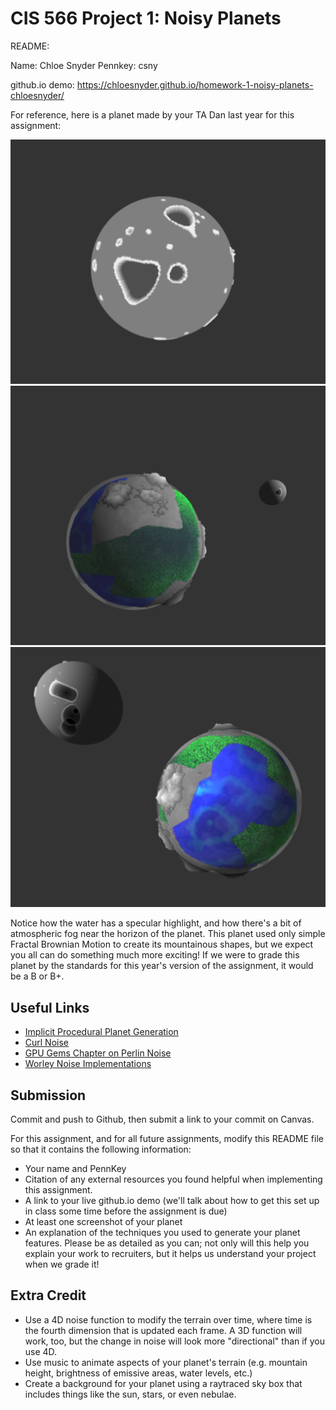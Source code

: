 # CIS 566 Project 1: Noisy Planets

README:

Name: Chloe Snyder
Pennkey: csny

github.io demo: https://chloesnyder.github.io/homework-1-noisy-planets-chloesnyder/

For reference, here is a planet made by your TA Dan last year for this
assignment:

![](moon.png)
![](planet1.png)
![](planet2.png)

Notice how the water has a specular highlight, and how there's a bit of
atmospheric fog near the horizon of the planet. This planet used only simple
Fractal Brownian Motion to create its mountainous shapes, but we expect you all
can do something much more exciting! If we were to grade this planet by the
standards for this year's version of the assignment, it would be a B or B+.

## Useful Links
- [Implicit Procedural Planet Generation](https://static1.squarespace.com/static/58a1bc3c3e00be6bfe6c228c/t/58a4d25146c3c4233fb15cc2/1487196929690/ImplicitProceduralPlanetGeneration-Report.pdf)
- [Curl Noise](https://petewerner.blogspot.com/2015/02/intro-to-curl-noise.html)
- [GPU Gems Chapter on Perlin Noise](http://developer.download.nvidia.com/books/HTML/gpugems/gpugems_ch05.html)
- [Worley Noise Implementations](https://thebookofshaders.com/12/)


## Submission
Commit and push to Github, then submit a link to your commit on Canvas.

For this assignment, and for all future assignments, modify this README file
so that it contains the following information:
- Your name and PennKey
- Citation of any external resources you found helpful when implementing this
assignment.
- A link to your live github.io demo (we'll talk about how to get this set up
in class some time before the assignment is due)
- At least one screenshot of your planet
- An explanation of the techniques you used to generate your planet features.
Please be as detailed as you can; not only will this help you explain your work
to recruiters, but it helps us understand your project when we grade it!

## Extra Credit
- Use a 4D noise function to modify the terrain over time, where time is the
fourth dimension that is updated each frame. A 3D function will work, too, but
the change in noise will look more "directional" than if you use 4D.
- Use music to animate aspects of your planet's terrain (e.g. mountain height,
  brightness of emissive areas, water levels, etc.)
- Create a background for your planet using a raytraced sky box that includes
things like the sun, stars, or even nebulae.
